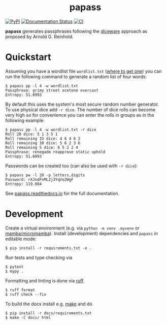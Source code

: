 <h1 align="center">
  papass
</h1>

[![PyPI](https://img.shields.io/pypi/v/papass.svg)](https://pypi.org/project/papass/)
[![Documentation Status](https://readthedocs.org/projects/papass/badge/?version=latest)](https://papass.readthedocs.io/en/latest)
[![CI](https://github.com/rainij/papass/actions/workflows/ci.yml/badge.svg)](https://github.com/rainij/papass/actions/workflows/ci.yml)

**papass** generates passphrases following the
[diceware](https://theworld.com/~reinhold/diceware.html) approach as proposed by Arnold
G. Reinhold.

# Quickstart

Assuming you have a wordlist file `wordlist.txt` ([where to get
one](https://papass.readthedocs.io/en/stable/usage_cli.html#where-to-get-wordlist)) you
can run the following command to generate a random list of four words:

```{code} console
$ papass pp -l 4 -w wordlist.txt
Passphrase: grimy street acetone overcast
Entropy: 51.6993
```

By default this uses the system's most secure random number generator. To use physical
dice add `-r dice`. The number of dice rolls can become very high so for convenience you
can enter the rolls in groups as in the following example:

```{code} console
$ papass pp -l 4 -w wordlist.txt -r dice
Roll 20 dice: 5 1 3 5 1
Roll remaining 15 dice: 4 6 4 6 2
Roll remaining 10 dice: 5 6 2 3 6
Roll remaining 5 dice: 6 5 2 2 4
Passphrase: renegade reapprove static uphold
Entropy: 51.6993
```

Passwords can be created too (can also be used with `-r dice`):

```{code} console
$ papass pw -l 20 -p letters,digits
Password: rXJndFnML2j3YqVo2WgF
Entropy: 119.084
```

See [papass.readthedocs.io](https://papass.readthedocs.io) for the full documentation.

# Development
Create a virtual environment (e.g. via `python -m venv .myvenv` or
[mamba/micromamba](https://mamba.readthedocs.io)). Install (development) dependencies and
`papass` in editable mode:

```{code} console
$ pip install -r requirements.txt -e .
```

Run tests and type checking via

```{code} console
$ pytest
$ mypy .
```

Formatting and linting is done via [ruff](https://github.com/astral-sh/ruff).

```{code} console
$ ruff format
$ ruff check --fix
```

To build the docs install e.g. [make](https://www.gnu.org/software/make/) and do

```{code} console
$ pip install -r docs/requirements.txt
$ make -C docs/ html
```
